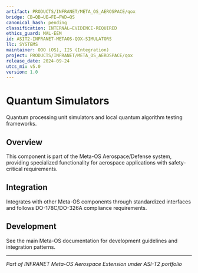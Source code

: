 ```yaml
---
artifact: PRODUCTS/INFRANET/META_OS_AEROSPACE/qox
bridge: CB→QB→UE→FE→FWD→QS
canonical_hash: pending
classification: INTERNAL–EVIDENCE-REQUIRED
ethics_guard: MAL-EEM
id: ASIT2-INFRANET-METAOS-QOX-SIMULATORS
llc: SYSTEMS
maintainer: OOO (OS), IIS (Integration)
project: PRODUCTS/INFRANET/META_OS_AEROSPACE/qox
release_date: 2024-09-24
utcs_mi: v5.0
version: 1.0
---
```


# Quantum Simulators

Quantum processing unit simulators and local quantum algorithm testing frameworks.

## Overview

This component is part of the Meta-OS Aerospace/Defense system, providing specialized functionality for aerospace applications with safety-critical requirements.

## Integration

Integrates with other Meta-OS components through standardized interfaces and follows DO-178C/DO-326A compliance requirements.

## Development

See the main Meta-OS documentation for development guidelines and integration patterns.

---

*Part of INFRANET Meta-OS Aerospace Extension under ASI-T2 portfolio*